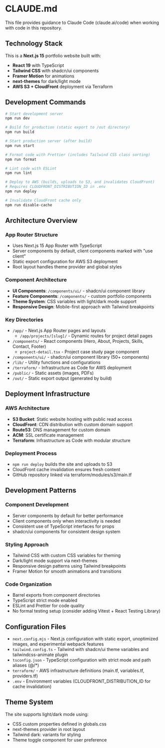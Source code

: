 # CLAUDE.md

This file provides guidance to Claude Code (claude.ai/code) when working with code in this repository.

## Technology Stack

This is a **Next.js 15** portfolio website built with:
- **React 19** with TypeScript
- **Tailwind CSS** with shadcn/ui components
- **Framer Motion** for animations
- **next-themes** for dark/light mode
- **AWS S3 + CloudFront** deployment via Terraform

## Development Commands

```bash
# Start development server
npm run dev

# Build for production (static export to /out directory)
npm run build

# Start production server (after build)
npm run start

# Format code with Prettier (includes Tailwind CSS class sorting)
npm run format

# Lint code with ESLint
npm run lint

# Deploy to AWS (builds, uploads to S3, and invalidates CloudFront)
# Requires CLOUDFRONT_DISTRIBUTION_ID in .env
npm run deploy

# Invalidate CloudFront cache only
npm run disable-cache
```

## Architecture Overview

### App Router Structure
- Uses Next.js 15 App Router with TypeScript
- Server components by default, client components marked with "use client"
- Static export configuration for AWS S3 deployment
- Root layout handles theme provider and global styles

### Component Architecture
- **UI Components**: `/components/ui/` - shadcn/ui component library
- **Feature Components**: `/components/` - custom portfolio components
- **Theme System**: CSS variables with light/dark mode support
- **Responsive Design**: Mobile-first approach with Tailwind breakpoints

### Key Directories
- `/app/` - Next.js App Router pages and layouts
  - `/app/projects/[slug]/` - Dynamic routes for project detail pages
- `/components/` - React components (Hero, About, Projects, Skills, Contact, Footer)
  - `project-detail.tsx` - Project case study page component
- `/components/ui/` - shadcn/ui component library (50+ components)
- `/lib/` - Utility functions and configurations
- `/terraform/` - Infrastructure as Code for AWS deployment
- `/public/` - Static assets (images, PDFs)
- `/out/` - Static export output (generated by build)

## Deployment Infrastructure

### AWS Architecture
- **S3 Bucket**: Static website hosting with public read access
- **CloudFront**: CDN distribution with custom domain support
- **Route53**: DNS management for custom domain
- **ACM**: SSL certificate management
- **Terraform**: Infrastructure as Code with modular structure

### Deployment Process
- `npm run deploy` builds the site and uploads to S3
- CloudFront cache invalidation ensures fresh content
- GitHub repository linked via terraform/modules/s3/main.tf

## Development Patterns

### Component Development
- Server components by default for better performance
- Client components only when interactivity is needed
- Consistent use of TypeScript interfaces for props
- shadcn/ui components for consistent design system

### Styling Approach
- Tailwind CSS with custom CSS variables for theming
- Dark/light mode support via next-themes
- Responsive design patterns using Tailwind breakpoints
- Framer Motion for smooth animations and transitions

### Code Organization
- Barrel exports from component directories
- TypeScript strict mode enabled
- ESLint and Prettier for code quality
- No formal testing setup (consider adding Vitest + React Testing Library)

## Configuration Files

- `next.config.mjs` - Next.js configuration with static export, unoptimized images, and experimental webpack features
- `tailwind.config.ts` - Tailwind with shadcn/ui theme variables and tailwindcss-animate plugin
- `tsconfig.json` - TypeScript configuration with strict mode and path aliases (@/*)
- `terraform/` - AWS infrastructure definitions (main.tf, variables.tf, providers.tf)
- `.env` - Environment variables (CLOUDFRONT_DISTRIBUTION_ID for cache invalidation)

## Theme System

The site supports light/dark mode using:
- CSS custom properties defined in globals.css
- next-themes provider in root layout
- Tailwind dark: variants for styling
- Theme toggle component for user preference